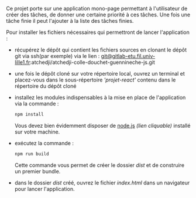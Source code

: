  Ce projet porte sur une application mono-page permettant à l'utilisateur de créer des tâches, de donner une certaine priorité à ces tâches.
 Une fois une tâche finie il peut l'ajouter à la liste des tâches finies.
 
 
 Pour installer les fichiers nécessaires qui permettront de lancer l'application :

- récupérez le dépôt qui contient les fichiers sources en clonant le dépôt git via ssh(par exemple)  via le lien : git@gitlab-etu.fil.univ-lille1.fr:atchedji/atchedji-colle-douchet-guennineche-js.git

- une fois le dépôt cloné sur votre répertoire local, ouvrez un terminal et placez-vous dans le sous-répertoire *'projet-react'* contenu dans le répertoire du dépôt cloné

- installez les modules indispensables à la mise en place de l'application via la commande : 
    ```sh
    npm install
    ```
    Vous devez bien évidemment disposer de [node.js](https://nodejs.org/fr/download/) *(lien cliquable)* installé sur votre machine.

- exécutez la commande :
    ```sh
    npm run build
    ```
    Cette commande vous permet de créer le dossier *dist* et de construire un premier bundle.
- dans le dossier *dist* créé, ouvrez le fichier *index.html* dans un navigateur pour lancer l'application.



